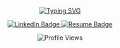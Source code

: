 <p align="center">
  <a href="https://git.io/typing-svg">
    <img src="https://readme-typing-svg.demolab.com?font=Fira+Code&weight=600&pause=1000&color=1F9DAE&center=true&width=550&lines=Hi%2C+I'm+Rafael+Borges!+Welcome+to+my+GitHub." alt="Typing SVG">
  </a>
</p>

<p align="center" id="badges">
  <a href="https://www.linkedin.com/in/rafael-borges-rocha/">
    <img src="https://img.shields.io/badge/LinkedIn-blue?style=for-the-badge&logo=linkedin&logoColor=white" alt="LinkedIn Badge"/>
  </a>
  <a href="https://drive.google.com/file/d/1ZI2VB5SMOxKgO2UF7inEDzv2B1wBVcQE/view?usp=share_link">
    <img src="https://img.shields.io/badge/Curr%C3%ADculo-blue?style=for-the-badge&logo=readme&logoColor=white" alt="Resume Badge"/>
  </a>
</p>

<p align="center">
  <img src="https://komarev.com/ghpvc/?username=rborgesr&style=flat-square&color=blue" alt="Profile Views"/>
</p>




<!--
**rborgesr/rborgesr** is a ✨ _special_ ✨ repository because its `README.md` (this file) appears on your GitHub profile.

Here are some ideas to get you started:

- 🔭 I’m currently working on ...
- 🌱 I’m currently learning ...
- 👯 I’m looking to collaborate on ...
- 🤔 I’m looking for help with ...
- 💬 Ask me about ...
- 📫 How to reach me: ...
- 😄 Pronouns: ...
- ⚡ Fun fact: ...
-->
